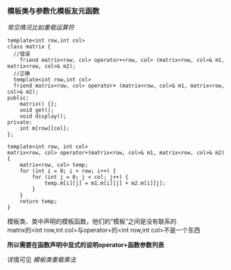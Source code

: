 ### 模板类与参数化模板友元函数

*常见情况比如重载运算符*

```
template<int row,int col>
class matrix {
  //错误
	friend matrix<row, col> operator+<row, col> (matrix<row, col>& m1, matrix<row, col>& m2);
  //正确
  template<int row,int col>
  friend matrix<row, col> operator+ (matrix<row, col>& m1, matrix<row, col>& m2);
public:
	matrix() {};
	void get();
	void display();
private:
	int m[row][col];
};

template<int row, int col>
matrix<row, col> operator+(matrix<row, col>& m1, matrix<row, col>& m2) {
	matrix<row, col> temp;
	for (int i = 0; i < row; i++) {
		for (int j = 0; j < col; j++) {
			temp.m[i][j] = m1.m[i][j] + m2.m[i][j];
		}
	}
	return temp;
}
```

模板类、类中声明的模板函数，他们的“模板”之间是没有联系的  
matrix的<int row,int col>与operator+的<int row,int col>不是一个东西  

**所以需要在函数声明中显式的说明operator+函数参数列表**

详情可见 *模板类重载乘法*
